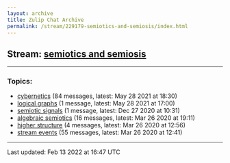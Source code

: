 ```yaml
---
layout: archive
title: Zulip Chat Archive
permalink: /stream/229179-semiotics-and-semiosis/index.html
---
```


## Stream: [semiotics and semiosis](https://mattecapu.github.io/ct-zulip-archive/stream/229179-semiotics-and-semiosis/index.html)
---

### Topics:

* [cybernetics](topic/cybernetics.html) (84 messages, latest: May 28 2021 at 18:30)
* [logical graphs](topic/logical.20graphs.html) (1 message, latest: May 28 2021 at 17:00)
* [semiotic signals](topic/semiotic.20signals.html) (1 message, latest: Dec 27 2020 at 10:31)
* [algebraic semiotics](topic/algebraic.20semiotics.html) (16 messages, latest: Mar 26 2020 at 19:11)
* [higher structure](topic/higher.20structure.html) (4 messages, latest: Mar 26 2020 at 12:56)
* [stream events](topic/stream.20events.html) (55 messages, latest: Mar 26 2020 at 12:41)

<hr><p>Last updated: Feb 13 2022 at 16:47 UTC</p>